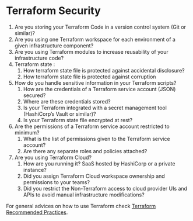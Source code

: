 # Terraform Security

1. Are you storing your Terraform Code in a version control system (Git or similar)?
2. Are you using one Terraform workspace for each environment of a given infrastructure component?
3. Are you using Terraform modules to increase reusability of your infrastructure code?
4. Terraform state :
    1. How terraform state file is protected against accidental disclosure? 
    1. How terraform state file is protected against corruption
6. How do you handle sensitive information in your Terraform scripts?
    1. How are the credentials of a Terraform service account (JSON) secured?
    1. Where are these credentials stored?
    1. Is your Terraform integrated with a secret management tool (HashiCorp’s Vault or similar)?
    1. Is your Terraform state file encrypted at rest?
7. Are the permissions of a Terraform service account restricted to minimum?
    1. What is the list of permissions given to the Terraform service account?
    1. Are there any separate roles and policies attached?
8. Are you using Terraform Cloud?
    1. How are you running it? SaaS hosted by HashiCorp or a private instance?
    1. Did you assign Terraform Cloud workspace ownership and permissions to your teams?
    1. Did you restrict the Non-Terraform access to cloud provider UIs and APIs to avoid manual infrastructure modifications?

For general advices on how to use Terraform check [Terraform Recommended Practices](https://www.terraform.io/docs/cloud/guides/recommended-practices/index.html).
